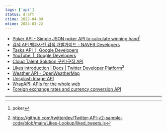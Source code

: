 ```yaml
---
tags: ['api']
status: draft
ctime: 2022-04-09
mtime: 2024-03-22
---
```


- [Poker API - Simple JSON poker API to calculate winning hand](https://www.pokerapi.dev/)[^1]
- [검색 API 백과사전 검색 개발가이드 - NAVER Developers](https://developers.naver.com/docs/search/encyclopedia/)
- [Tasks API  |  Google Developers](https://developers.google.com/tasks/reference/rest)
- [YouTube  |  Google Developers](https://developers.google.com/youtube?hl=ko)
- [Cloud Talent Solution 구인/구직 API](https://cloud.google.com/solutions/talent-solution?hl=ko)
- [Likes introduction | Docs | Twitter Developer Platform](https://developer.twitter.com/en/docs/twitter-api/tweets/likes/introduction)[^2]
- [Weather API - OpenWeatherMap](https://openweathermap.org/api)
- [Unsplash Image API](https://unsplash.com/developers)
- [WrapAPI: APIs for the whole web](https://wrapapi.com/)
- [Foreign exchange rates and currency conversion API](https://fixer.io/)

---

[^1]: poker
[^2]: https://github.com/twitterdev/Twitter-API-v2-sample-code/blob/main/Likes-Lookup/liked_tweets.js